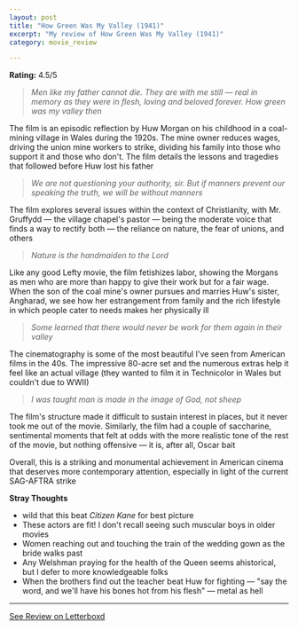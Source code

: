 ```yaml
---
layout: post
title: "How Green Was My Valley (1941)"
excerpt: "My review of How Green Was My Valley (1941)"
category: movie_review

---
```


**Rating:** 4.5/5

<blockquote><i>Men like my father cannot die. They are with me still — real in memory as they were in flesh, loving and beloved forever. How green was my valley then</i></blockquote>The film is an episodic reflection by Huw Morgan on his childhood in a coal-mining village in Wales during the 1920s. The mine owner reduces wages, driving the union mine workers to strike, dividing his family into those who support it and those who don't. The film details the lessons and tragedies that followed before Huw lost his father

<blockquote><i>We are not questioning your authority, sir. But if manners prevent our speaking the truth, we will be without manners</i></blockquote>The film explores several issues within the context of Christianity, with Mr. Gruffydd — the village chapel's pastor — being the moderate voice that finds a way to rectify both — the reliance on nature, the fear of unions, and others

<blockquote><i>Nature is the handmaiden to the Lord</i></blockquote>Like any good Lefty movie, the film fetishizes labor, showing the Morgans as men who are more than happy to give their work but for a fair wage. When the son of the coal mine's owner pursues and marries Huw's sister, Angharad, we see how her estrangement from family and the rich lifestyle in which people cater to needs makes her physically ill

<blockquote><i>Some learned that there would never be work for them again in their valley</i></blockquote>The cinematography is some of the most beautiful I've seen from American films in the 40s. The impressive 80-acre set and the numerous extras help it feel like an actual village (they wanted to film it in Technicolor in Wales but couldn't due to WWII)

<blockquote><i>I was taught man is made in the image of God, not sheep</i></blockquote>The film's structure made it difficult to sustain interest in places, but it never took me out of the movie. Similarly, the film had a couple of saccharine, sentimental moments that felt at odds with the more realistic tone of the rest of the movie, but nothing offensive — it is, after all, Oscar bait

Overall, this is a striking and monumental achievement in American cinema that deserves more contemporary attention, especially in light of the current SAG-AFTRA strike

<b>Stray Thoughts</b>
* wild that this beat <i>Citizen Kane </i>for best picture
* These actors are fit! I don't recall seeing such muscular boys in older movies
* Women reaching out and touching the train of the wedding gown as the bride walks past
* Any Welshman praying for the health of the Queen seems ahistorical, but I defer to more knowledgeable folks
* When the brothers find out the teacher beat Huw for fighting — "say the word, and we'll have his bones hot from his flesh" — metal as hell

<hr>

[See Review on Letterboxd](https://boxd.it/4SP2J3)

